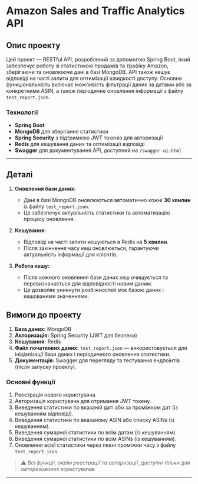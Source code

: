 # Amazon Sales and Traffic Analytics API

## Опис проекту

Цей проект — RESTful API, розроблений за допомогою Spring Boot, який забезпечує роботу зі статистикою продажів та трафіку Amazon, зберігаючи та оновлюючи дані в базі MongoDB. API також кешує відповіді на часті запити для оптимізації швидкості доступу. Основна функціональність включає можливість фільтрації даних за датами або за конкретними ASIN, а також періодичне оновлення інформації з файлу `test_report.json`.

### Технології
- **Spring Boot**
- **MongoDB** для зберігання статистики
- **Spring Security** з підтримкою JWT токенів для авторизації
- **Redis** для кешування даних та оптимізації відповіді
- **Swagger** для документування API, доступний на `/swagger-ui.html`

---

## Деталі

1. **Оновлення бази даних:**
    - Дані в базі MongoDB оновлюються автоматично кожні **30 хвилин** із файлу `test_report.json`.
    - Це забезпечує актуальність статистики та автоматизацію процесу оновлення.

2. **Кешування:**
    - Відповіді на часті запити кешуються в Redis на **5 хвилин**.
    - Після закінчення часу кеш оновлюється, гарантуючи актуальність інформації для клієнтів.

3. **Робота кешу:**
    - Після кожного оновлення бази даних кеш очищується та перевизначається для відповідності новим даним.
    - Це дозволяє уникнути розбіжностей між базою даних і кешованими значеннями.

## Вимоги до проекту

1. **База даних:** MongoDB
2. **Авторизація:** Spring Security (JWT для безпеки)
3. **Кешування:** Redis
4. **Файл початкових даних:** `test_report.json` — використовується для ініціалізації бази даних і періодичного оновлення статистики.
5. **Документація:** Swagger для перегляду та тестування ендпоінтів (після запуску проекту).

### Основні функції

1. Реєстрація нового користувача.
2. Авторизація користувача для отримання JWT токену.
3. Виведення статистики по вказаній даті або за проміжком дат (із кешуванням відповіді).
4. Виведення статистики по вказаному ASIN або списку ASINs (із кешуванням).
5. Виведення сумарної статистики по всім датам (із кешуванням).
6. Виведення сумарної статистики по всім ASINs (із кешуванням).
7. Оновлення всієї статистики через певні проміжки часу з файлу `test_report.json`.

> ⚠️ *Всі функції, окрім реєстрації та авторизації, доступні тільки для авторизованих користувачів.*

---
